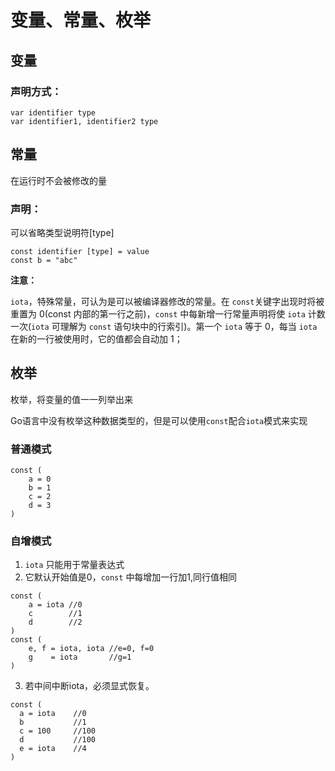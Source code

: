 # 变量、常量、枚举

## 变量

### 声明方式：

    var identifier type
    var identifier1, identifier2 type

## 常量

在运行时不会被修改的量

### 声明：

可以省略类型说明符[type]

    const identifier [type] = value
    const b = "abc"

**注意：**

`iota`，特殊常量，可认为是可以被编译器修改的常量。在 `const`关键字出现时将被重置为 0(const 内部的第一行之前)，`const` 中每新增一行常量声明将使 `iota` 计数一次(`iota` 可理解为 `const` 语句块中的行索引)。第一个 `iota` 等于 0，每当 `iota` 在新的一行被使用时，它的值都会自动加 1；

## 枚举

枚举，将变量的值一一列举出来

Go语言中没有枚举这种数据类型的，但是可以使用`const`配合`iota`模式来实现

### 普通模式

    const (
        a = 0
    	b = 1
    	c = 2
    	d = 3
    )

### 自增模式

1. `iota` 只能用于常量表达式
2. 它默认开始值是0，`const` 中每增加一行加1,同行值相同

```golang
const (
	a = iota //0
	c        //1
	d        //2
)
const (
	e, f = iota, iota //e=0, f=0
	g    = iota       //g=1
)
```

3. 若中间中断iota，必须显式恢复。

```
const (
  a = iota    //0
  b           //1
  c = 100     //100
  d           //100
  e = iota    //4
)
```

